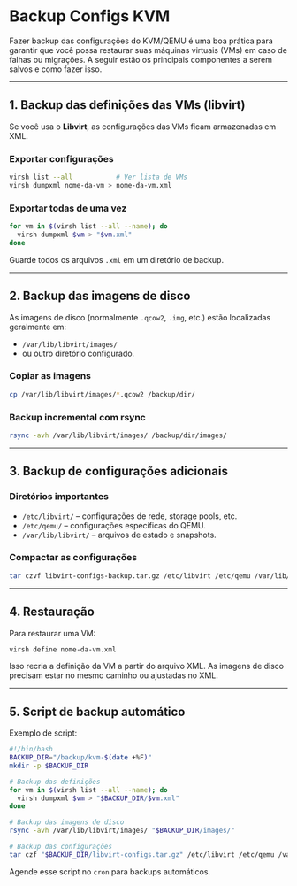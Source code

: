 # Backup Configs KVM

Fazer backup das configurações do KVM/QEMU é uma boa prática para garantir que você possa restaurar suas máquinas virtuais (VMs) em caso de falhas ou migrações. A seguir estão os principais componentes a serem salvos e como fazer isso.

---

## 1. Backup das definições das VMs (libvirt)

Se você usa o **Libvirt**, as configurações das VMs ficam armazenadas em XML.

### Exportar configurações
```bash
virsh list --all           # Ver lista de VMs
virsh dumpxml nome-da-vm > nome-da-vm.xml
```

### Exportar todas de uma vez
```bash
for vm in $(virsh list --all --name); do
  virsh dumpxml $vm > "$vm.xml"
done
```

Guarde todos os arquivos `.xml` em um diretório de backup.

---

## 2. Backup das imagens de disco

As imagens de disco (normalmente `.qcow2`, `.img`, etc.) estão localizadas geralmente em:

- `/var/lib/libvirt/images/`
- ou outro diretório configurado.

### Copiar as imagens
```bash
cp /var/lib/libvirt/images/*.qcow2 /backup/dir/
```

### Backup incremental com rsync
```bash
rsync -avh /var/lib/libvirt/images/ /backup/dir/images/
```

---

## 3. Backup de configurações adicionais

### Diretórios importantes
- `/etc/libvirt/` – configurações de rede, storage pools, etc.
- `/etc/qemu/` – configurações específicas do QEMU.
- `/var/lib/libvirt/` – arquivos de estado e snapshots.

### Compactar as configurações
```bash
tar czvf libvirt-configs-backup.tar.gz /etc/libvirt /etc/qemu /var/lib/libvirt
```

---

## 4. Restauração

Para restaurar uma VM:
```bash
virsh define nome-da-vm.xml
```
Isso recria a definição da VM a partir do arquivo XML. As imagens de disco precisam estar no mesmo caminho ou ajustadas no XML.

---

## 5. Script de backup automático

Exemplo de script:
```bash
#!/bin/bash
BACKUP_DIR="/backup/kvm-$(date +%F)"
mkdir -p $BACKUP_DIR

# Backup das definições
for vm in $(virsh list --all --name); do
  virsh dumpxml $vm > "$BACKUP_DIR/$vm.xml"
done

# Backup das imagens de disco
rsync -avh /var/lib/libvirt/images/ "$BACKUP_DIR/images/"

# Backup das configurações
tar czf "$BACKUP_DIR/libvirt-configs.tar.gz" /etc/libvirt /etc/qemu /var/lib/libvirt
```

Agende esse script no `cron` para backups automáticos.
